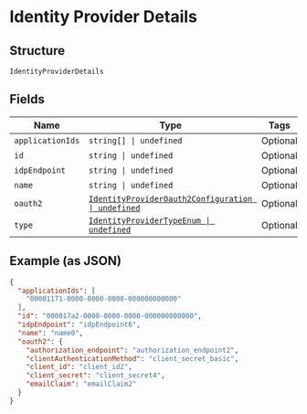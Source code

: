 
# Identity Provider Details

## Structure

`IdentityProviderDetails`

## Fields

| Name | Type | Tags | Description |
|  --- | --- | --- | --- |
| `applicationIds` | `string[] \| undefined` | Optional | - |
| `id` | `string \| undefined` | Optional | - |
| `idpEndpoint` | `string \| undefined` | Optional | - |
| `name` | `string \| undefined` | Optional | - |
| `oauth2` | [`IdentityProviderOauth2Configuration \| undefined`](../../doc/models/identity-provider-oauth-2-configuration.md) | Optional | - |
| `type` | [`IdentityProviderTypeEnum \| undefined`](../../doc/models/identity-provider-type-enum.md) | Optional | - |

## Example (as JSON)

```json
{
  "applicationIds": [
    "00001171-0000-0000-0000-000000000000"
  ],
  "id": "000017a2-0000-0000-0000-000000000000",
  "idpEndpoint": "idpEndpoint6",
  "name": "name0",
  "oauth2": {
    "authorization_endpoint": "authorization_endpoint2",
    "clientAuthenticationMethod": "client_secret_basic",
    "client_id": "client_id2",
    "client_secret": "client_secret4",
    "emailClaim": "emailClaim2"
  }
}
```

